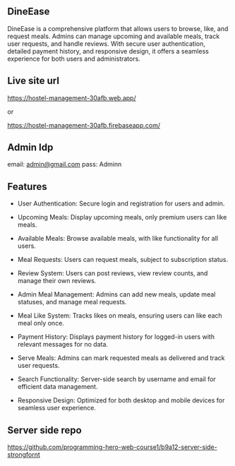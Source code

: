 
## DineEase
DineEase is a comprehensive platform that allows users to browse, like, and request meals. Admins can manage upcoming and available meals, track user requests, and handle reviews. With secure user authentication, detailed payment history, and responsive design, it offers a seamless experience for both users and administrators.
## Live site url
https://hostel-management-30afb.web.app/

or

https://hostel-management-30afb.firebaseapp.com/
## Admin Idp

email: admin@gmail.com
pass: Adminn
## Features

- User Authentication: Secure login and registration for users and admin.

- Upcoming Meals: Display upcoming meals, only premium users can like meals.

- Available Meals: Browse available meals, with like functionality for all users.

- Meal Requests: Users can request meals, subject to subscription status.

- Review System: Users can post reviews, view review counts, and manage their own reviews.

- Admin Meal Management: Admins can add new meals, update meal statuses, and manage meal requests.

- Meal Like System: Tracks likes on meals, ensuring users can like each meal only once.

- Payment History: Displays payment history for logged-in users with relevant messages for no data.

- Serve Meals: Admins can mark requested meals as delivered and track user requests.

- Search Functionality: Server-side search by username and email for efficient data management.

- Responsive Design: Optimized for both desktop and mobile devices for seamless user experience.


## Server side repo

https://github.com/programming-hero-web-course1/b9a12-server-side-strongfornt